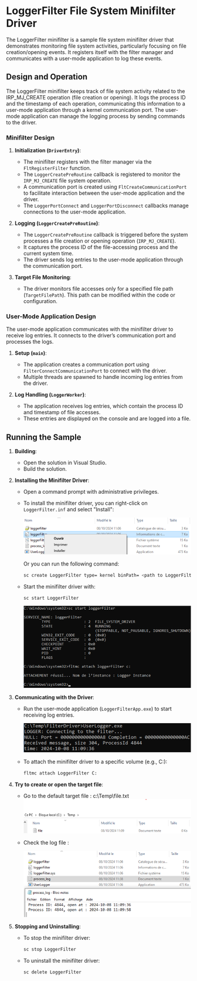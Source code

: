 
# LoggerFilter File System Minifilter Driver
The LoggerFilter minifilter is a sample file system minifilter driver that demonstrates monitoring file system activities, particularly focusing on file creation/opening events. 
It registers itself with the filter manager and communicates with a user-mode application to log these events.

## Design and Operation
The LoggerFilter minifilter keeps track of file system activity related to the IRP_MJ_CREATE operation (file creation or opening). 
It logs the process ID and the timestamp of each operation, communicating this information to a user-mode application through a kernel communication port. 
The user-mode application can manage the logging process by sending commands to the driver.

### Minifilter Design
1. **Initialization (`DriverEntry`)**:
   - The minifilter registers with the filter manager via the `FltRegisterFilter` function.
   - The `LoggerCreatePreRoutine` callback is registered to monitor the `IRP_MJ_CREATE` file system operation.
   - A communication port is created using `FltCreateCommunicationPort` to facilitate interaction between the user-mode application and the driver.
   - The `LoggerPortConnect` and `LoggerPortDisconnect` callbacks manage connections to the user-mode application.

2. **Logging (`LoggerCreatePreRoutine`)**:
   - The `LoggerCreatePreRoutine` callback is triggered before the system processes a file creation or opening operation (`IRP_MJ_CREATE`).
   - It captures the process ID of the file-accessing process and the current system time.
   - The driver sends log entries to the user-mode application through the communication port.

3. **Target File Monitoring**:
   - The driver monitors file accesses only for a specified file path (`TargetFilePath`). This path can be modified within the code or configuration.

### User-Mode Application Design
The user-mode application communicates with the minifilter driver to receive log entries. It connects to the driver’s communication port and processes the logs.

1. **Setup (`main`)**:
   - The application creates a communication port using `FilterConnectCommunicationPort` to connect with the driver.
   - Multiple threads are spawned to handle incoming log entries from the driver.

2. **Log Handling (`LoggerWorker`)**:
   - The application receives log entries, which contain the process ID and timestamp of file accesses.
   - These entries are displayed on the console and are logged into a file.

## Running the Sample
1. **Building**:
   - Open the solution in Visual Studio.
   - Build the solution.

2. **Installing the Minifilter Driver**:
   - Open a command prompt with administrative privileges.
   - To install the minifilter driver, you can right-click on `LoggerFilter.inf` and select "Install":
     
     ![Install the .inf file](assets/install_inf.png)
     
     Or you can run the following command:
     ```bash
     sc create LoggerFilter type= kernel binPath= <path to LoggerFilter.sys>
     ```
   - Start the minifilter driver with:
     ```bash
     sc start LoggerFilter
     ```
     
     ![Start the Filter as a service](assets/startService_attachFilter.png)

3. **Communicating with the Driver**:
   - Run the user-mode application (`LoggerFilterApp.exe`) to start receiving log entries.
     
     ![Start the Filter as a service](assets/UserApp.png)
     
   - To attach the minifilter driver to a specific volume (e.g., C:):
     ```bash
     fltmc attach LoggerFilter C:
     ```
4. **Try to create or open the target file**:
   - Go to the default target file : c:\Temp\file.txt
     ![Start the Filter as a service](assets/default_target_file.png)
     
   - Check the log file :
     
     ![Start the Filter as a service](assets/log_file.png)

6. **Stopping and Uninstalling**:
   - To stop the minifilter driver:
     ```bash
     sc stop LoggerFilter
     ```
   - To uninstall the minifilter driver:
     ```bash
     sc delete LoggerFilter
     ```

